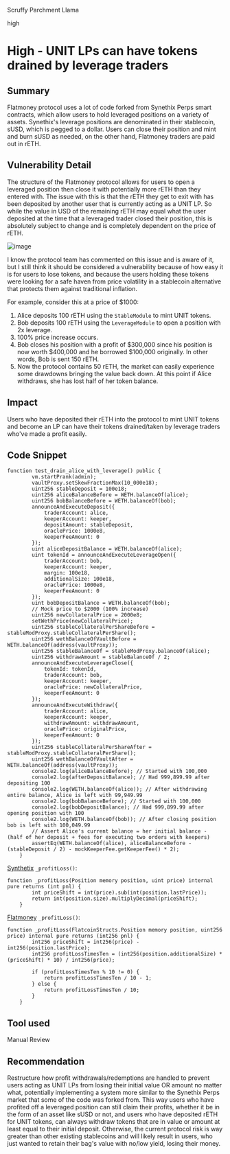 Scruffy Parchment Llama

high

# High - UNIT LPs can have tokens drained by leverage traders

## Summary
Flatmoney protocol uses a lot of code forked from Synethix Perps smart contracts, which allow users to hold leveraged positions on a variety of assets. Synethix's leverage positions are denominated in their stablecoin, sUSD, which is pegged to a dollar. Users can close their position and mint and burn sUSD as needed, on the other hand, Flatmoney traders are paid out in rETH. 

## Vulnerability Detail
The structure of the Flatmoney protocol allows for users to open a leveraged position then close it with potentially more rETH than they entered with. The issue with this is that the rETH they get to exit with has been deposited by another user that is currently acting as a UNIT LP. So while the value in USD of the remaining rETH may equal what the user deposited at the time that a leveraged trader closed their position, this is absolutely subject to change and is completely dependent on the price of rETH. 

![image](https://github.com/sherlock-audit/2023-12-flatmoney-RohanNero/assets/100052099/16f61159-2409-49ff-935b-18af14bb4a93)

I know the protocol team has commented on this issue and is aware of it, but I still think it should be considered a vulnerability because of how easy it is for users to lose tokens, and because the users holding these tokens were looking for a safe haven from price volatility in a stablecoin alternative that protects them against traditional inflation. 

For example, consider this at a price of $1000:
1. Alice deposits 100 rETH using the `StableModule` to mint UNIT tokens.
2. Bob deposits 100 rETH using the `LeverageModule` to open a position with 2x leverage.
3. 100% price increase occurs.
4. Bob closes his position with a profit of $300,000 since his position is now worth $400,000 and he borrowed $100,000 originally. In other words, Bob is sent 150 rETH.
5. Now the protocol contains 50 rETH, the market can easily experience some drawdowns bringing the value back down. At this point if Alice withdraws, she has lost half of her token balance.

## Impact
Users who have deposited their rETH into the protocol to mint UNIT tokens and become an LP can have their tokens drained/taken by leverage traders who've made a profit easily.

## Code Snippet
```solidity
function test_drain_alice_with_leverage() public {
        vm.startPrank(admin);
        vaultProxy.setSkewFractionMax(10_000e18);
        uint256 stableDeposit = 100e18;
        uint256 aliceBalanceBefore = WETH.balanceOf(alice);      
        uint256 bobBalanceBefore = WETH.balanceOf(bob);
        announceAndExecuteDeposit({
            traderAccount: alice,
            keeperAccount: keeper,
            depositAmount: stableDeposit,
            oraclePrice: 1000e8,
            keeperFeeAmount: 0
        });
        uint aliceDepositBalance = WETH.balanceOf(alice);
        uint tokenId = announceAndExecuteLeverageOpen({
            traderAccount: bob,
            keeperAccount: keeper,
            margin: 100e18,
            additionalSize: 100e18,
            oraclePrice: 1000e8,
            keeperFeeAmount: 0
        });
        uint bobDepositBalance = WETH.balanceOf(bob);
        // Mock price to $2000 (100% increase)
        uint256 newCollateralPrice = 2000e8;
        setWethPrice(newCollateralPrice);
        uint256 stableCollateralPerShareBefore = stableModProxy.stableCollateralPerShare();
        uint256 wethBalanceOfVaultBefore = WETH.balanceOf(address(vaultProxy));
        uint256 stableBalanceOf = stableModProxy.balanceOf(alice);
        uint256 withdrawAmount = stableBalanceOf / 2;
        announceAndExecuteLeverageClose({
            tokenId: tokenId,
            traderAccount: bob,
            keeperAccount: keeper,
            oraclePrice: newCollateralPrice,
            keeperFeeAmount: 0
        });
        announceAndExecuteWithdraw({
            traderAccount: alice,
            keeperAccount: keeper,
            withdrawAmount: withdrawAmount,
            oraclePrice: originalPrice,
            keeperFeeAmount: 0
        });
        uint256 stableCollateralPerShareAfter = stableModProxy.stableCollateralPerShare();
        uint256 wethBalanceOfVaultAfter = WETH.balanceOf(address(vaultProxy));
        console2.log(aliceBalanceBefore); // Started with 100,000
        console2.log(afterDepositBalance); // Had 999,899.99 after depositing 100
        console2.log(WETH.balanceOf(alice)); // After withdrawing entire balance, Alice is left with 99,949.99
        console2.log(bobBalanceBefore); // Started with 100,000
        console2.log(bobDepositBalance); // Had 999,899.99 after opening position with 100
        console2.log(WETH.balanceOf(bob)); // After closing position bob is left with 100,049.99
        // Assert Alice's current balance = her initial balance - (half of her deposit + fees for executing two orders with keepers)
        assertEq(WETH.balanceOf(alice), aliceBalanceBefore - (stableDeposit / 2) - mockKeeperFee.getKeeperFee() * 2);
    }
```

[Synthetix](https://github.com/Synthetixio/synthetix/blob/cbd8666f4331ee95fcc667ec7345d13c8ba77efb/contracts/PerpsV2MarketBase.sol#L272C5-L275C6) `_profitLoss()`:

```solidity
function _profitLoss(Position memory position, uint price) internal pure returns (int pnl) {
        int priceShift = int(price).sub(int(position.lastPrice));
        return int(position.size).multiplyDecimal(priceShift);
    }
```

[Flatmoney](https://github.com/sherlock-audit/2023-12-flatmoney/blob/main/flatcoin-v1/src/libraries/PerpMath.sol#L175) `_profitLoss()`:

```solidity
function _profitLoss(FlatcoinStructs.Position memory position, uint256 price) internal pure returns (int256 pnl) {
        int256 priceShift = int256(price) - int256(position.lastPrice);
        int256 profitLossTimesTen = (int256(position.additionalSize) * (priceShift) * 10) / int256(price);

        if (profitLossTimesTen % 10 != 0) {
            return profitLossTimesTen / 10 - 1;
        } else {
            return profitLossTimesTen / 10;
        }
    }
```

## Tool used

Manual Review

## Recommendation
Restructure how profit withdrawals/redemptions are handled to prevent users acting as UNIT LPs from losing their initial value OR amount no matter what, potentially implementing a system more similar to the Synethix Perps market that some of the code was forked from. This way users who have profited off a leveraged position can still claim their profits, whether it be in the form of an asset like sUSD or not, and users who have deposited rETH for UNIT tokens, can always withdraw tokens that are in value or amount at least equal to their initial deposit. Otherwise, the current protocol risk is way greater than other existing stablecoins and will likely result in users, who just wanted to retain their bag's value with no/low yield, losing their money.